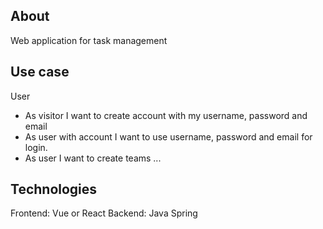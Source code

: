 ## About
Web application for task management

## Use case
User
- As visitor I want to create account with my username, password and email
- As user with account I want to use username, password and email for login.
- As user I want to create teams
...

## Technologies
Frontend: Vue or React
Backend: Java Spring
